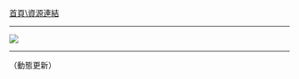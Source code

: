 [首頁\資源連結](https://www.csie.ntu.edu.tw/web/url.php?class=201)

---

![](http://i.imgur.com/z6qcG43.png)

---

（動態更新）
